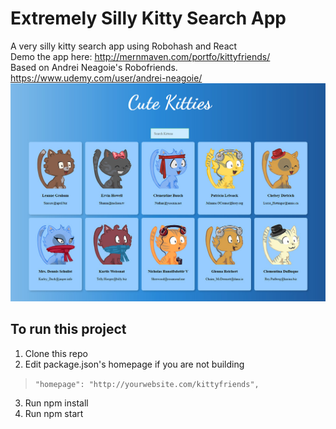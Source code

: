# Extremely Silly Kitty Search App
A very silly kitty search app using Robohash and React \
Demo the app here: http://mernmaven.com/portfo/kittyfriends/ \
Based on Andrei Neagoie's Robofriends.  https://www.udemy.com/user/andrei-neagoie/
![Screen of Kitty Friends App](/screen.jpg?raw=true)

## To run this project
1) Clone this repo
2) Edit package.json's homepage if you are not building
>`"homepage": "http://yourwebsite.com/kittyfriends", `
3) Run npm install
4) Run npm start
